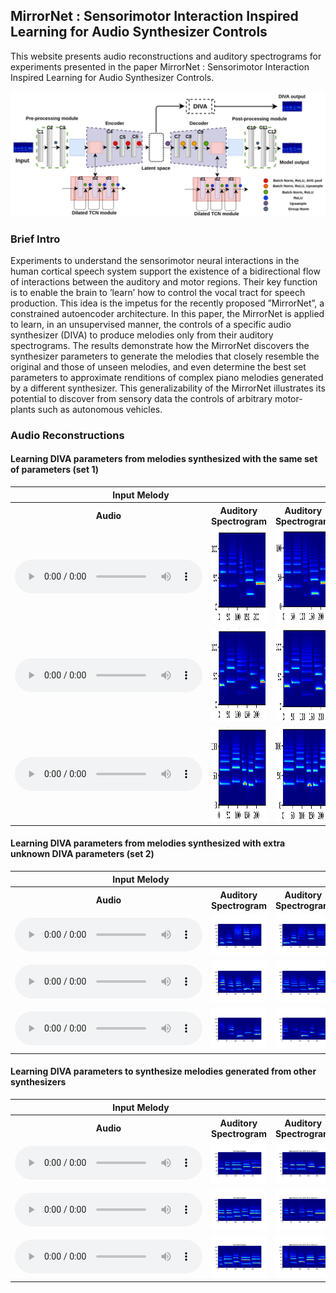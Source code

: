 ## MirrorNet : Sensorimotor Interaction Inspired Learning for Audio Synthesizer Controls

This website presents audio reconstructions and auditory spectrograms for experiments presented in the paper MirrorNet : Sensorimotor Interaction Inspired Learning for Audio Synthesizer Controls.

![Model architecture](model_archi_v3.png)

### Brief Intro

Experiments to understand the sensorimotor neural interactions in the human cortical speech system support the existence of a bidirectional flow of interactions between the auditory and motor regions. Their key function is to enable the brain to ’learn’ how to control the vocal tract for speech production. This idea is the impetus for the recently proposed ”MirrorNet”, a constrained autoencoder architecture. In this paper, the MirrorNet is applied to learn, in an unsupervised manner, the controls of a specific audio synthesizer (DIVA) to produce melodies only from their auditory spectrograms. The results demonstrate how the MirrorNet discovers the synthesizer parameters to generate the melodies that closely resemble the original and those of unseen melodies, and even determine the best set parameters to approximate renditions of complex piano melodies generated by a different synthesizer. This generalizability of the MirrorNet illustrates its potential to discover from sensory data the controls of arbitrary motor-plants such as autonomous vehicles.

### Audio Reconstructions

#### Learning DIVA parameters from melodies synthesized with the same set of parameters (set 1)

<div class="figure">
    <table class="audioTable">
        <tr>
<!--             <th rowspan="2">Audio</th> -->
            <th colspan="2">Input Melody</th>
            <th colspan="2">DIVA reconstructed Melody</th>
<!--             <th rowspan="2">Audio</th> -->
        </tr>
        <tr>
            <th>Audio</th>
<!--             <th>Parameters</th> -->
            <th width="500px">Auditory Spectrogram</th>
            <th width="500px">Auditory Spectrogram</th>
<!--             <th>Parameters</th> -->
            <th>Audio</th>
        </tr>
        <tr>
            <td><audio controls="controls"><source src="audio/exp1_real_1.mp3"></audio></td>
<!--             <td>PARAMS IMG</td> -->
            <td width="500"><img width="400" height="150" src="spectrograms/exp1_real_spec1.png"></td>
            <td width="500"><img width="400" height="150" src="spectrograms/exp1_DIVA_spec1.png"></td>
<!--             <td>PARAMS IMG</td> -->
            <td><audio controls="controls"><source src="audio/exp1_DIVA_1.mp3"></audio></td>
        </tr>
        <tr>
            <td><audio controls="controls"><source src="audio/exp1_real_2.mp3"></audio></td>
<!--             <td>PARAMS IMG</td> -->
            <td width="500"><img width="400" height="150" src="spectrograms/exp1_real_spec2.png"></td>
            <td width="500"><img width="400" height="150" src="spectrograms/exp1_DIVA_spec2.png"></td>
<!--             <td>PARAMS IMG</td> -->
            <td><audio controls="controls"><source src="audio/exp1_DIVA_2.mp3"></audio></td>
        </tr>
        <tr>
            <td><audio controls="controls"><source src="audio/exp1_real_3.mp3"></audio></td>
<!--             <td>PARAMS IMG</td> -->
            <td width="500"><img width="400" height="150" src="spectrograms/exp1_real_spec3.png"></td>
            <td width="500"><img width="400" height="150" src="spectrograms/exp1_DIVA_spec3.png"></td>
<!--             <td>PARAMS IMG</td> -->
            <td><audio controls="controls"><source src="audio/exp1_DIVA_3.mp3"></audio></td>
        </tr>
    </table>
</div>

#### Learning DIVA parameters from melodies synthesized with extra unknown DIVA parameters (set 2)

<div class="figure">
    <table class="audioTable">
        <tr>
<!--             <th rowspan="2">Audio</th> -->
            <th colspan="2">Input Melody</th>
            <th colspan="2">DIVA reconstructed Melody</th>
<!--             <th rowspan="2">Audio</th> -->
        </tr>
        <tr>
            <th>Audio</th>
<!--             <th>Parameters</th> -->
            <th>Auditory Spectrogram</th>
            <th>Auditory Spectrogram</th>
<!--             <th>Parameters</th> -->
            <th>Audio</th>
        </tr>
        <tr>
            <td><audio controls="controls"><source src="audio/exp3a_real_11.mp3"></audio></td>
<!--             <td>PARAMS IMG</td> -->
            <td><img src="spectrograms/exp3a_original_spec_11.png"></td>
            <td><img src="spectrograms/exp3a_DIVA_spec_11.png"></td>
<!--             <td>PARAMS IMG</td> -->
            <td><audio controls="controls"><source src="audio/exp3a_DIVA_11.mp3"></audio></td>
        </tr>
        <tr>
            <td><audio controls="controls"><source src="audio/exp3a_real_17.mp3"></audio></td>
<!--             <td>PARAMS IMG</td> -->
            <td><img src="spectrograms/exp3a_original_spec_17.png"></td>
            <td><img src="spectrograms/exp3a_DIVA_spec_17.png"></td>
<!--             <td>PARAMS IMG</td> -->
            <td><audio controls="controls"><source src="audio/exp3a_DIVA_17.mp3"></audio></td>
        </tr>
        <tr>
            <td><audio controls="controls"><source src="audio/exp3a_real_19.mp3"></audio></td>
<!--             <td>PARAMS IMG</td> -->
            <td><img src="spectrograms/exp3a_original_spec_19.png"></td>
            <td><img src="spectrograms/exp3a_DIVA_spec_19.png"></td>
<!--             <td>PARAMS IMG</td> -->
            <td><audio controls="controls"><source src="audio/exp3a_DIVA_19.mp3"></audio></td>
        </tr>
    </table>
</div>


#### Learning DIVA parameters to synthesize melodies generated from other synthesizers

<div class="figure">
    <table class="audioTable">
        <tr>
<!--             <th rowspan="2">Audio</th> -->
            <th colspan="2">Input Melody</th>
            <th colspan="2">DIVA reconstructed Melody</th>
<!--             <th rowspan="2">Audio</th> -->
        </tr>
        <tr>
            <th>Audio</th>
<!--             <th>Parameters</th> -->
            <th>Auditory Spectrogram</th>
            <th>Auditory Spectrogram</th>
<!--             <th>Parameters</th> -->
            <th>Audio</th>
        </tr>
        <tr>
            <td><audio controls="controls"><source src="audio/exp_piano_real_5.mp3"></audio></td>
<!--             <td>PARAMS IMG</td> -->
            <td><img src="spectrograms/piano_original_spec_5.png"></td>
            <td><img src="spectrograms/piano_DIVA_spec_5.png"></td>
<!--             <td>PARAMS IMG</td> -->
            <td><audio controls="controls"><source src="audio/exp_piano_DIVA_5.mp3"></audio></td>
        </tr>
        <tr>
            <td><audio controls="controls"><source src="audio/exp_piano_real_6.mp3"></audio></td>
<!--             <td>PARAMS IMG</td> -->
            <td><img src="spectrograms/piano_original_spec_6.png"></td>
            <td><img src="spectrograms/piano_DIVA_spec_6.png"></td>
<!--             <td>PARAMS IMG</td> -->
            <td><audio controls="controls"><source src="audio/exp_piano_DIVA_6.mp3"></audio></td>
        </tr>
        <tr>
            <td><audio controls="controls"><source src="audio/exp_piano_real_8.mp3"></audio></td>
<!--             <td>PARAMS IMG</td> -->
            <td><img src="spectrograms/piano_original_spec_8.png"></td>
            <td><img src="spectrograms/piano_DIVA_spec_8.png"></td>
<!--             <td>PARAMS IMG</td> -->
            <td><audio controls="controls"><source src="audio/exp_piano_DIVA_8.mp3"></audio></td>
        </tr>
    </table>
</div>
